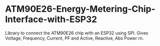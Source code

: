 # ATM90E26-Energy-Metering-Chip-Interface-with-ESP32
Library to connect the ATM90E26 chip with an ESP32 using SPI. Gives Voltage, Frequency, Current, PF and Active, Reactive, Abs Power rn.
